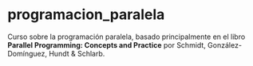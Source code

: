# programacion_paralela

Curso sobre la programación paralela, basado principalmente en el libro **Parallel Programming: Concepts and Practice** por Schmidt, González-Domínguez, Hundt & Schlarb.
